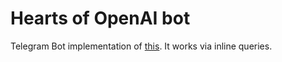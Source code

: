 # Hearts of OpenAI bot

Telegram Bot implementation of
[this](https://github.com/frectonz/the-hearts-of-openai/). It works via inline
queries.
